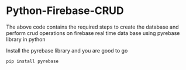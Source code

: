 # Python-Firebase-CRUD

The above code contains the required steps to create the database and perform crud operations 
on firebase real time data base using pyrebase library in python

Install the pyrebase library and you are good to go 
```
pip install pyrebase
```
